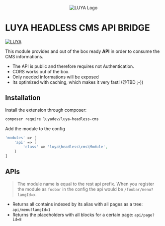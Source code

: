 <p align="center">
  <img src="https://raw.githubusercontent.com/luyadev/luya/master/docs/logo/luya-logo-0.2x.png" alt="LUYA Logo"/>
</p>

# LUYA HEADLESS CMS API BRIDGE

[![LUYA](https://img.shields.io/badge/Powered%20by-LUYA-brightgreen.svg)](https://luya.io)

This module provides and out of the box ready **API** in order to consume the CMS informations.

+ The API is public and therefore requires not Authentication.
+ CORS works out of the box.
+ Only needed informations will be exposed
+ Its optimized with caching, which makes it very fast! (@TBD ;-))

## Installation

Install the extension through composer:

```sh
composer require luyadev/luya-headless-cms
```

Add the module to the config

```php
'modules' => [
    'api' => [
        'class' => 'luya\headless\cms\Module',
    ]
]
```

## APIs 

> The  module name is equal to the rest api prefix. When you register the module as `foobar` in the config the api would be `/foobar/menu?langId=x`.

+ Returns all contains indexed by its alias with all pages as a tree: `api/menu?langId=1`
+ Returns the placeholders with all blocks for a certain page: `api/page?id=8`
